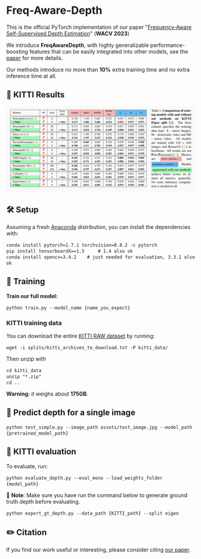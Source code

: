 # Freq-Aware-Depth

This is the official PyTorch implementation of our paper "[Frequency-Aware Self-Supervised Depth Estimation]()" (**WACV 2023**)

We introduce **FreqAwareDepth**, with highly generalizable performance-boosting features that can be easily integrated into other models, see the [paper]() for more details.

Our methods introduce no more than **10%** extra training time and no extra inference time at all.


## 🍻 KITTI Results
![generalizability](assets/generalizability_table.png)

## 🛠️ Setup

Assuming a fresh [Anaconda](https://www.anaconda.com/download/) distribution, you can install the dependencies with:
```shell
conda install pytorch=1.7.1 torchvision=0.8.2 -c pytorch 
pip install tensorboardX==1.5     # 1.4 also ok
conda install opencv=3.4.2    # just needed for evaluation, 3.3.1 also ok
```


## 🚄 Training

**Train our full model:**
```shell
python train.py --model_name {name_you_expect}
```


### KITTI training data

You can download the entire [KITTI RAW dataset](http://www.cvlibs.net/datasets/kitti/raw_data.php) by running:
```shell
wget -i splits/kitti_archives_to_download.txt -P kitti_data/
```
Then unzip with
```shell
cd kitti_data
unzip "*.zip"
cd ..
```
**Warning:** it weighs about **175GB**.


## 👀 Predict depth for a single image

```shell
python test_simple.py --image_path assets/test_image.jpg --model_path {pretrained_model_path}
```


## 💯 KITTI evaluation

To evaluate, run:
```shell
python evaluate_depth.py --eval_mono --load_weights_folder {model_path}
```

🐷 **Note**: Make sure you have run the command below to generate ground truth depth before evaluating.
```shell
python export_gt_depth.py --data_path {KITTI_path} --split eigen
```


## ✏️ Citation

If you find our work useful or interesting, please consider citing [our paper]().

